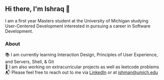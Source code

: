 ## Hi there, I'm Ishraq 👋

I am a first year Masters student at the University of Michigan studying User-Centered Development interested in pursuing a career in Software Development.

### About
📚 I am currently learning Interaction Design, Principles of User Experience, and Servers, Shell, & Git<br/>
🔬 I am also working on extracurricular projects as well as leetcode problems<br/>
📬 Please feel free to reach out to me via [LinkedIn](http://www.linkedin.com/in/1shman00) or at ishman@umich.edu<br/>
<!--
**1shman/1shman** is a ✨ _special_ ✨ repository because its `README.md` (this file) appears on your GitHub profile.

Here are some ideas to get you started:

- 🔭 I’m currently working on ...
- 🌱 I’m currently learning ...
- 👯 I’m looking to collaborate on ...
- 🤔 I’m looking for help with ...
- 💬 Ask me about ...
- 📫 How to reach me: ...
- 😄 Pronouns: ...
- ⚡ Fun fact: ...
-->
